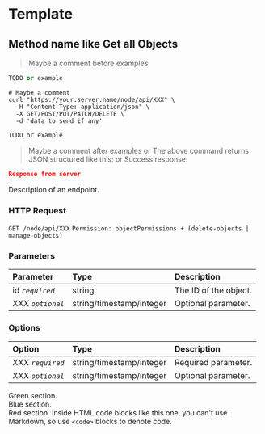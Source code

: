 # Template

## Method name like Get all Objects

> Maybe a comment before examples

```python
TODO or example
```

```shell
# Maybe a comment
curl "https://your.server.name/node/api/XXX" \
  -H "Content-Type: application/json" \
  -X GET/POST/PUT/PATCH/DELETE \
  -d 'data to send if any'
```

```javascript
TODO or example
```

> Maybe a comment after examples
> or The above command returns JSON structured like this:
> or Success response:

```json
Response from server
```

Description of an endpoint.

### HTTP Request

`GET /node/api/XXX`
`Permission: objectPermissions + (delete-objects | manage-objects)`

### Parameters

Parameter | Type | Description
:-------- | :--- | :----------
id *`required`* | string | The ID of the object.
XXX *`optional`* | string/timestamp/integer | Optional parameter.

### Options

Option | Type | Description
:----- | :--- | :----------
XXX *`required`* | string/timestamp/integer | Required parameter.
XXX *`optional`* | string/timestamp/integer | Optional parameter.


<aside class="success">
Green section.
</aside>

<aside class="notice">
Blue section.
</aside>

<aside class="warning">
Red section.
Inside HTML code blocks like this one, you can't use Markdown, so use <code>&lt;code&gt;</code> blocks to denote code.
</aside>
